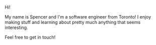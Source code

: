 Hi!

My name is Spencer and I'm a software engineer from Toronto!
I enjoy making stuff and learning about pretty much anything that seems interesting.

Feel free to get in touch!
